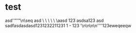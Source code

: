 # test
asd''"'"\n\\seq asd \ \ \ \ \ \aasd 123 asdsa123 asd sadfasdasdasd1231232211231 1 - 123
'\n\n\n\n''''123eweqeeqw
